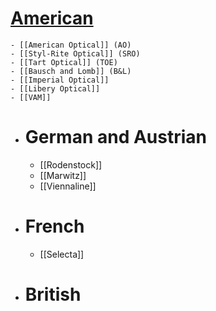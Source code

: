 # [American]([[American]])
	- [[American Optical]] (AO)
	- [[Styl-Rite Optical]] (SRO)
	- [[Tart Optical]] (TOE)
	- [[Bausch and Lomb]] (B&L)
	- [[Imperial Optical]]
	- [[Libery Optical]]
	- [[VAM]]
- # German and Austrian
	- [[Rodenstock]]
	- [[Marwitz]]
	- [[Viennaline]]
- # French
	- [[Selecta]]
- # British